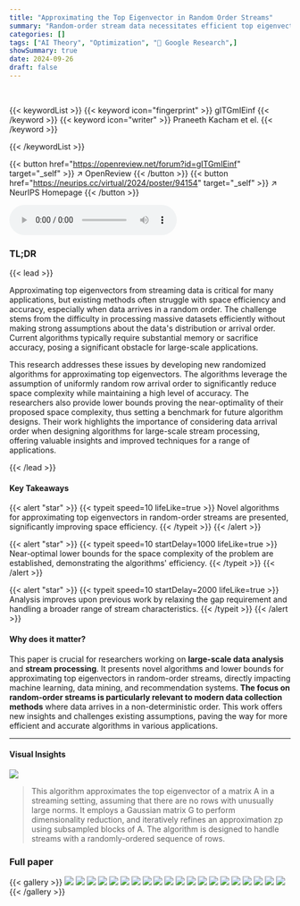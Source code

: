 ```yaml
---
title: "Approximating the Top Eigenvector in Random Order Streams"
summary: "Random-order stream data necessitates efficient top eigenvector approximation; this paper presents novel algorithms with improved space complexity, achieving near-optimal bounds."
categories: []
tags: ["AI Theory", "Optimization", "🏢 Google Research",]
showSummary: true
date: 2024-09-26
draft: false
---
```


<br>

{{< keywordList >}}
{{< keyword icon="fingerprint" >}} gITGmIEinf {{< /keyword >}}
{{< keyword icon="writer" >}} Praneeth Kacham et el. {{< /keyword >}}
 
{{< /keywordList >}}

{{< button href="https://openreview.net/forum?id=gITGmIEinf" target="_self" >}}
↗ OpenReview
{{< /button >}}
{{< button href="https://neurips.cc/virtual/2024/poster/94154" target="_self" >}}
↗ NeurIPS Homepage
{{< /button >}}


<audio controls>
    <source src="https://ai-paper-reviewer.com/gITGmIEinf/podcast.wav" type="audio/wav">
    Your browser does not support the audio element.
</audio>


### TL;DR


{{< lead >}}

Approximating top eigenvectors from streaming data is critical for many applications, but existing methods often struggle with space efficiency and accuracy, especially when data arrives in a random order. The challenge stems from the difficulty in processing massive datasets efficiently without making strong assumptions about the data's distribution or arrival order.  Current algorithms typically require substantial memory or sacrifice accuracy, posing a significant obstacle for large-scale applications.

This research addresses these issues by developing new randomized algorithms for approximating top eigenvectors. The algorithms leverage the assumption of uniformly random row arrival order to significantly reduce space complexity while maintaining a high level of accuracy.  The researchers also provide lower bounds proving the near-optimality of their proposed space complexity, thus setting a benchmark for future algorithm designs.  Their work highlights the importance of considering data arrival order when designing algorithms for large-scale stream processing, offering valuable insights and improved techniques for a range of applications.

{{< /lead >}}


#### Key Takeaways

{{< alert "star" >}}
{{< typeit speed=10 lifeLike=true >}} Novel algorithms for approximating top eigenvectors in random-order streams are presented, significantly improving space efficiency. {{< /typeit >}}
{{< /alert >}}

{{< alert "star" >}}
{{< typeit speed=10 startDelay=1000 lifeLike=true >}} Near-optimal lower bounds for the space complexity of the problem are established, demonstrating the algorithms' efficiency. {{< /typeit >}}
{{< /alert >}}

{{< alert "star" >}}
{{< typeit speed=10 startDelay=2000 lifeLike=true >}} Analysis improves upon previous work by relaxing the gap requirement and handling a broader range of stream characteristics. {{< /typeit >}}
{{< /alert >}}

#### Why does it matter?
This paper is crucial for researchers working on **large-scale data analysis** and **stream processing**.  It presents novel algorithms and lower bounds for approximating top eigenvectors in random-order streams, directly impacting machine learning, data mining, and recommendation systems.  **The focus on random-order streams is particularly relevant to modern data collection methods** where data arrives in a non-deterministic order.  This work offers new insights and challenges existing assumptions, paving the way for more efficient and accurate algorithms in various applications.

------
#### Visual Insights



![](https://ai-paper-reviewer.com/gITGmIEinf/figures_4_1.jpg)

> This algorithm approximates the top eigenvector of a matrix A in a streaming setting, assuming that there are no rows with unusually large norms. It employs a Gaussian matrix G to perform dimensionality reduction, and iteratively refines an approximation zp using subsampled blocks of A. The algorithm is designed to handle streams with a randomly-ordered sequence of rows.







### Full paper

{{< gallery >}}
<img src="https://ai-paper-reviewer.com/gITGmIEinf/1.png" class="grid-w50 md:grid-w33 xl:grid-w25" />
<img src="https://ai-paper-reviewer.com/gITGmIEinf/2.png" class="grid-w50 md:grid-w33 xl:grid-w25" />
<img src="https://ai-paper-reviewer.com/gITGmIEinf/3.png" class="grid-w50 md:grid-w33 xl:grid-w25" />
<img src="https://ai-paper-reviewer.com/gITGmIEinf/4.png" class="grid-w50 md:grid-w33 xl:grid-w25" />
<img src="https://ai-paper-reviewer.com/gITGmIEinf/5.png" class="grid-w50 md:grid-w33 xl:grid-w25" />
<img src="https://ai-paper-reviewer.com/gITGmIEinf/6.png" class="grid-w50 md:grid-w33 xl:grid-w25" />
<img src="https://ai-paper-reviewer.com/gITGmIEinf/7.png" class="grid-w50 md:grid-w33 xl:grid-w25" />
<img src="https://ai-paper-reviewer.com/gITGmIEinf/8.png" class="grid-w50 md:grid-w33 xl:grid-w25" />
<img src="https://ai-paper-reviewer.com/gITGmIEinf/9.png" class="grid-w50 md:grid-w33 xl:grid-w25" />
<img src="https://ai-paper-reviewer.com/gITGmIEinf/10.png" class="grid-w50 md:grid-w33 xl:grid-w25" />
<img src="https://ai-paper-reviewer.com/gITGmIEinf/11.png" class="grid-w50 md:grid-w33 xl:grid-w25" />
<img src="https://ai-paper-reviewer.com/gITGmIEinf/12.png" class="grid-w50 md:grid-w33 xl:grid-w25" />
<img src="https://ai-paper-reviewer.com/gITGmIEinf/13.png" class="grid-w50 md:grid-w33 xl:grid-w25" />
<img src="https://ai-paper-reviewer.com/gITGmIEinf/14.png" class="grid-w50 md:grid-w33 xl:grid-w25" />
<img src="https://ai-paper-reviewer.com/gITGmIEinf/15.png" class="grid-w50 md:grid-w33 xl:grid-w25" />
<img src="https://ai-paper-reviewer.com/gITGmIEinf/16.png" class="grid-w50 md:grid-w33 xl:grid-w25" />
<img src="https://ai-paper-reviewer.com/gITGmIEinf/17.png" class="grid-w50 md:grid-w33 xl:grid-w25" />
<img src="https://ai-paper-reviewer.com/gITGmIEinf/18.png" class="grid-w50 md:grid-w33 xl:grid-w25" />
<img src="https://ai-paper-reviewer.com/gITGmIEinf/19.png" class="grid-w50 md:grid-w33 xl:grid-w25" />
<img src="https://ai-paper-reviewer.com/gITGmIEinf/20.png" class="grid-w50 md:grid-w33 xl:grid-w25" />
{{< /gallery >}}